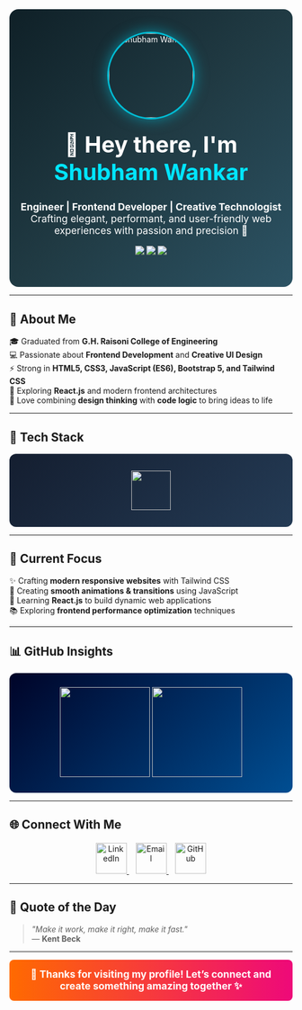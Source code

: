 <!-- Profile Header -->
<div align="center" style="background: linear-gradient(135deg, #0f2027, #203a43, #2c5364); padding: 40px 20px; border-radius: 16px; color: white;">

  <img src="[./profile.jpg](https://github.com/shubhamwankar-dev/shubhamwankar-dev/blob/main/Profile_Pic.jpeg)" alt="Shubham Wankar" width="150" style="border-radius: 50%; border: 3px solid #00bcd4; box-shadow: 0 0 25px rgba(0,188,212,0.6);" />

  <h1 style="font-size: 2.5rem; margin-top: 20px;">👋 Hey there, I'm <span style="color:#00e5ff;">Shubham Wankar</span></h1>

  <p style="font-size: 1.1rem; max-width: 600px;">
    <b>Engineer | Frontend Developer | Creative Technologist</b><br>
    Crafting elegant, performant, and user-friendly web experiences with passion and precision 🚀
  </p>

  <p>
    <img src="https://img.shields.io/badge/Frontend-Developer-blue?style=for-the-badge&logo=html5&logoColor=white"/>
    <img src="https://img.shields.io/badge/UI/UX-Designer-orange?style=for-the-badge&logo=figma&logoColor=white"/>
    <img src="https://img.shields.io/badge/Lifelong-Learner-success?style=for-the-badge&logo=readme&logoColor=white"/>
  </p>
</div>

---

## 🌈 About Me  

🎓 Graduated from **G.H. Raisoni College of Engineering**  
💻 Passionate about **Frontend Development** and **Creative UI Design**  
⚡ Strong in **HTML5, CSS3, JavaScript (ES6), Bootstrap 5, and Tailwind CSS**  
🧠 Exploring **React.js** and modern frontend architectures  
🎨 Love combining **design thinking** with **code logic** to bring ideas to life  

---

## 🧠 Tech Stack  

<div align="center" style="background: linear-gradient(135deg, #141E30, #243B55); padding: 30px; border-radius: 12px;">

  <img src="https://skillicons.dev/icons?i=html,css,javascript,bootstrap,tailwind,git,github,vscode" height="70" />

</div>

---

## 🧩 Current Focus  

✨ Crafting **modern responsive websites** with Tailwind CSS  
🎢 Creating **smooth animations & transitions** using JavaScript  
🧱 Learning **React.js** to build dynamic web applications  
📚 Exploring **frontend performance optimization** techniques  

---

## 📊 GitHub Insights  

<div align="center" style="background: linear-gradient(135deg, #000428, #004e92); padding: 25px; border-radius: 12px;">
  <img src="https://github-readme-stats.vercel.app/api?username=shubhamwankar&show_icons=true&theme=tokyonight&hide_border=true" height="160" />
  <img src="https://github-readme-stats.vercel.app/api/top-langs/?username=shubhamwankar&layout=compact&theme=tokyonight&hide_border=true" height="160" />
</div>

---

## 🌐 Connect With Me  

<div align="center" style="margin-top: 20px;">
  <a href="https://linkedin.com/in/your-linkedin-profile" target="_blank">
    <img src="https://skillicons.dev/icons?i=linkedin" alt="LinkedIn" width="55" />
  </a>
  &nbsp;&nbsp;
  <a href="mailto:yourname@example.com">
    <img src="https://skillicons.dev/icons?i=gmail" alt="Email" width="55" />
  </a>
  &nbsp;&nbsp;
  <a href="https://github.com/shubhamwankar" target="_blank">
    <img src="https://skillicons.dev/icons?i=github" alt="GitHub" width="55" />
  </a>
</div>

---

## 💬 Quote of the Day  

> _"Make it work, make it right, make it fast."_  
> — **Kent Beck**

---

<div align="center" style="background: linear-gradient(90deg, #ff6a00, #ee0979); padding: 15px; border-radius: 8px; color: white; font-weight: bold; font-size: 1.1rem;">
  🚀 Thanks for visiting my profile! Let’s connect and create something amazing together ✨
</div>
